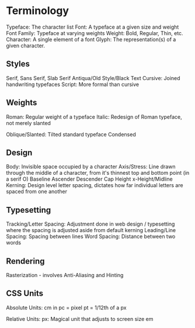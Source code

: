 # Terminology

Typeface: The character list
Font: A typeface at a given size and weight
Font Family: Typeface at varying weights
Weight: Bold, Regular, Thin, etc.
Character: A single element of a font
Glyph: The representation(s) of a given character.

## Styles
Serif, Sans Serif, Slab Serif
Antiqua/Old Style/Black Text
Cursive: Joined handwriting typefaces
Script: More formal than cursive

## Weights
Roman: Regular weight of a typeface
Italic: Redesign of Roman typeface, not merely slanted

Oblique/Slanted: Tilted standard typeface
Condensed

## Design
Body: Invisible space occupied by a character
Axis/Stress: Line drawn through the middle of a character, from it's thinnest top and bottom point (in a serif O)
Baseline
Ascender
Descender
Cap Height
x-Height/Midline
Kerning: Design level letter spacing, dictates how far individual letters are spaced from one another

## Typesetting
Tracking/Letter Spacing: Adjustment done in web design / typesetting where the spacing is adjusted aside from default kerning
Leading/Line Spacing: Spacing between lines
Word Spacing: Distance between two words

## Rendering
Rasterization - involves Anti-Aliasing and Hinting

## CSS Units

Absolute Units:
cm
in
pc = pixel
pt = 1/12th of a px

Relative Units:
px: Magical unit that adjusts to screen size
em